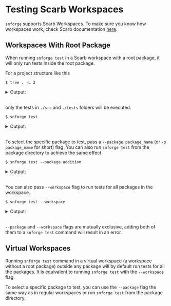 # Testing Scarb Workspaces

`snforge` supports Scarb Workspaces.
To make sure you know how workspaces work,
check Scarb documentation [here](https://docs.swmansion.com/scarb/docs/reference/workspaces.html).

## Workspaces With Root Package

When running `snforge test` in a Scarb workspace with a root package, it will only run tests inside the root package.  

For a project structure like this

```shell
$ tree . -L 3
```

<details>
<summary>Output:</summary>

```shell
.
├── Scarb.toml
├── crates
│   ├── addition
│   │   ├── Scarb.toml
│   │   ├── src
│   │   └── tests
│   └── fibonacci
│       ├── Scarb.toml
│       └── src
├── tests
│   └── test.cairo
└── src
    └── lib.cairo
```
</details>
<br>

only the tests in `./src` and `./tests` folders will be executed.

```shell
$ snforge test
```

<details>
<summary>Output:</summary>

```shell
Collected 3 test(s) from hello_workspaces package
Running 1 test(s) from src/
[PASS] hello_workspaces::tests::test_simple (l1_gas: ~0, l1_data_gas: ~0, l2_gas: ~40000)
Running 2 test(s) from tests/
[FAIL] hello_workspaces_integrationtest::test_failing::test_failing

Failure data:
    0x6661696c696e6720636865636b ('failing check')

[FAIL] hello_workspaces_integrationtest::test_failing::test_another_failing

Failure data:
    0x6661696c696e6720636865636b ('failing check')

Tests: 1 passed, 2 failed, 0 skipped, 0 ignored, 0 excluded, 0 filtered out

Failures:
    hello_workspaces_integrationtest::test_failing::test_failing
    hello_workspaces_integrationtest::test_failing::test_another_failing
```
</details>
<br>

To select the specific package to test, pass a `--package package_name` (or `-p package_name` for short) flag.
You can also run `snforge test` from the package directory to achieve the same effect.

<!-- { "package_name": "hello_workspaces" }  -->
```shell
$ snforge test --package addition
```

<details>
<summary>Output:</summary>

```shell
Collected 5 test(s) from addition package
Running 4 test(s) from tests/
[PASS] addition_integrationtest::nested::test_nested::test_two (l1_gas: ~0, l1_data_gas: ~0, l2_gas: ~40000)
[PASS] addition_integrationtest::nested::test_nested::test_two_and_two (l1_gas: ~0, l1_data_gas: ~0, l2_gas: ~40000)
[PASS] addition_integrationtest::nested::simple_case (l1_gas: ~0, l1_data_gas: ~0, l2_gas: ~40000)
[PASS] addition_integrationtest::nested::contract_test (l1_gas: ~0, l1_data_gas: ~0, l2_gas: ~40000)
Running 1 test(s) from src/
[PASS] addition::tests::it_works (l1_gas: ~0, l1_data_gas: ~0, l2_gas: ~40000)
Tests: 5 passed, 0 failed, 0 skipped, 0 ignored, 0 excluded, 0 filtered out
```
</details>
<br>

You can also pass `--workspace` flag to run tests for all packages in the workspace.

```shell
$ snforge test --workspace
```

<details>
<summary>Output:</summary>

```shell
Collected 5 test(s) from addition package
Running 4 test(s) from tests/
[PASS] addition_integrationtest::nested::test_nested::test_two (l1_gas: ~0, l1_data_gas: ~0, l2_gas: ~40000)
[PASS] addition_integrationtest::nested::simple_case (l1_gas: ~0, l1_data_gas: ~0, l2_gas: ~40000)
[PASS] addition_integrationtest::nested::test_nested::test_two_and_two (l1_gas: ~0, l1_data_gas: ~0, l2_gas: ~40000)
[PASS] addition_integrationtest::nested::contract_test (l1_gas: ~0, l1_data_gas: ~0, l2_gas: ~40000)
Running 1 test(s) from src/
[PASS] addition::tests::it_works (l1_gas: ~0, l1_data_gas: ~0, l2_gas: ~40000)
Tests: 5 passed, 0 failed, 0 skipped, 0 ignored, 0 excluded, 0 filtered out


Collected 6 test(s) from fibonacci package
Running 2 test(s) from src/
[PASS] fibonacci::tests::it_works (l1_gas: ~0, l1_data_gas: ~0, l2_gas: ~40000)
[PASS] fibonacci::tests::contract_test (l1_gas: ~0, l1_data_gas: ~0, l2_gas: ~40000)
Running 4 test(s) from tests/
[FAIL] fibonacci_tests::abc::efg::failing_test

Failure data:
    0x0 ('')

[PASS] fibonacci_tests::abc::efg::efg_test (l1_gas: ~0, l1_data_gas: ~0, l2_gas: ~40000)
[PASS] fibonacci_tests::lib_test (l1_gas: ~0, l1_data_gas: ~0, l2_gas: ~40000)
[PASS] fibonacci_tests::abc::abc_test (l1_gas: ~0, l1_data_gas: ~0, l2_gas: ~40000)
Tests: 5 passed, 1 failed, 0 skipped, 0 ignored, 0 excluded, 0 filtered out


Collected 3 test(s) from hello_workspaces package
Running 1 test(s) from src/
[PASS] hello_workspaces::tests::test_simple (l1_gas: ~0, l1_data_gas: ~0, l2_gas: ~40000)
Running 2 test(s) from tests/
[FAIL] hello_workspaces_integrationtest::test_failing::test_another_failing

Failure data:
    0x6661696c696e6720636865636b ('failing check')

[FAIL] hello_workspaces_integrationtest::test_failing::test_failing

Failure data:
    0x6661696c696e6720636865636b ('failing check')

Tests: 1 passed, 2 failed, 0 skipped, 0 ignored, 0 excluded, 0 filtered out

Failures:
    fibonacci_tests::abc::efg::failing_test
    hello_workspaces_integrationtest::test_failing::test_another_failing
    hello_workspaces_integrationtest::test_failing::test_failing
```
</details>
<br>

`--package` and `--workspace` flags are mutually exclusive, adding both of them to a `snforge test` command will result in an error.

## Virtual Workspaces

Running `snforge test` command in a virtual workspace (a workspace without a root package)
outside any package will by default run tests for all the packages. 
It is equivalent to running `snforge test` with the `--workspace` flag.

To select a specific package to test,
you can use the `--package` flag the same way as in regular workspaces or run `snforge test` from the package directory.
